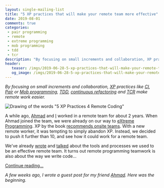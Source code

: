 ```yaml
---
layout: single-mailing-list
title: "5 XP practices that will make your remote team more effective"
date: 2019-08-01
comments: true
categories:
 - pair programming
 - remote
 - extreme programming
 - mob programming
 - tdd
 - tcr
description: "By focusing on small increments and collaboration, XP practices like Continuous Integration, Pair programming, Mob programming, TDD and continuous refactoring make remote work easier. “Test && Commit || Revert” might even be the future of remote work, by enabling collaborative real-time programming!"
header:
   teaser: /imgs/2019-06-28-5-xp-practices-that-will-make-your-remote-team-more-effective/5xp-practices-4-remote-coding-teaser.jpeg
   og_image: /imgs/2019-06-28-5-xp-practices-that-will-make-your-remote-team-more-effective/5xp-practices-4-remote-coding-og.jpeg
---
```

_By focusing on small increments and collaboration, [XP](https://en.wikipedia.org/wiki/Extreme_programming) practices like [CI](https://martinfowler.com/articles/continuousIntegration.html), [Pair](https://en.wikipedia.org/wiki/Pair_programming) or [Mob programming](https://en.wikipedia.org/wiki/Mob_programming), [TDD](https://en.wikipedia.org/wiki/Test-driven_development), [continuous refactoring](https://www.jamesshore.com/Blog/Merciless-Refactoring.html) and [TCR](https://medium.com/@kentbeck_7670/test-commit-revert-870bbd756864) make remote work easier._

![Drawing of the words "5 XP Practices 4 Remote Coding"]({{site.url}}/imgs/2019-06-28-5-xp-practices-that-will-make-your-remote-team-more-effective/5xp-practices-4-remote-coding.jpeg)

A while ago, [Ahmad](https://ahmadatwi.me/about/) and [I](/about-me) worked in a remote team for about 2 years. When Ahmad joined the team, we were already on our way to [eXtreme Programming](/categories/#extreme-programming). XP by the book [recommends onsite teams](https://explainagile.com/agile/xp-extreme-programming/practices/sit-together/). With a new remote worker, it was tempting to simply abandon XP. Instead, we decided to push it further than 10, and see how it could work for a remote team.

We've already [wrote](/categories/#remote) and [talked](https://www.youtube.com/watch?v=jLjhCTvWLPk) about the tools and processes we used to be an effective remote team. It turns out remote programming teamwork is also about the way we write code...

[Continue reading...](https://ahmadatwi.me/2019/07/03/5-xp-practices-that-will-make-your-remote-team-more-effective/) 

_A few weeks ago, I wrote a guest post for my friend [Ahmad](https://ahmadatwi.me/). Here was the beginning._
